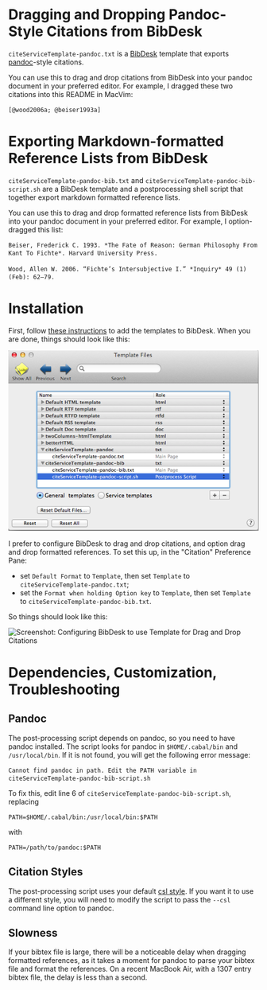 Dragging and Dropping Pandoc-Style Citations from BibDesk
=========================================================

`citeServiceTemplate-pandoc.txt` is a [BibDesk][] template that exports
[pandoc][]-style citations.

You can use this to drag and drop citations from BibDesk into your
pandoc document in your preferred editor. For example, I dragged these
two citations into this README in MacVim:

    [@wood2006a; @beiser1993a]

Exporting Markdown-formatted Reference Lists from BibDesk
=========================================================

`citeServiceTemplate-pandoc-bib.txt` and
`citeServiceTemplate-pandoc-bib-script.sh` are a BibDesk template and a
postprocessing shell script that together export markdown formatted
reference lists.

You can use this to drag and drop formatted reference lists from BibDesk
into your pandoc document in your preferred editor. For example, I
option-dragged this list:

    Beiser, Frederick C. 1993. *The Fate of Reason: German Philosophy From Kant To Fichte*. Harvard University Press. 

    Wood, Allen W. 2006. “Fichte’s Intersubjective I.” *Inquiry* 49 (1) (Feb): 62–79. 

Installation
============

First, follow [these instructions][] to add the templates to BibDesk.
When you are done, things should look like this:

![Screenshot: Adding the Template to BibDesk][]

I prefer to configure BibDesk to drag and drop citations, and option drag and drop formatted references. To set this up, in the "Citation" Preference Pane:

-   set `Default Format` to `Template`, then set `Template` to
    `citeServiceTemplate-pandoc.txt`;
-   set the `Format when holding Option key` to `Template`, then set
    `Template` to `citeServiceTemplate-pandoc-bib.txt`.

So things should look like this:

![Screenshot: Configuring BibDesk to use Template for Drag and Drop
Citations][]

Dependencies, Customization, Troubleshooting
============================================

Pandoc
------

The post-processing script depends on pandoc, so you need to have pandoc
installed. The script looks for pandoc in `$HOME/.cabal/bin` and
`/usr/local/bin`. If it is not found, you will get the following error
message:

    Cannot find pandoc in path. Edit the PATH variable in citeServiceTemplate-pandoc-bib-script.sh

To fix this, edit line 6 of `citeServiceTemplate-pandoc-bib-script.sh`,
replacing

    PATH=$HOME/.cabal/bin:/usr/local/bin:$PATH

with

    PATH=/path/to/pandoc:$PATH

Citation Styles
---------------

The post-processing script uses your default [csl style][]. If you want
it to use a different style, you will need to modify the script to pass
the `--csl` command line option to pandoc.

Slowness
--------

If your bibtex file is large, there will be a noticeable delay when
dragging formatted references, as it takes a moment for pandoc to parse
your bibtex file and format the references. On a recent MacBook Air,
with a 1307 entry bibtex file, the delay is less than a second.

  [BibDesk]: http://bibdesk.sourceforge.net/
  [pandoc]: http://johnmacfarlane.net/pandoc/
  [these instructions]: http://sourceforge.net/apps/mediawiki/bibdesk/index.php?title=Templates#Adding_a_Template_to_BibDesk
  [Screenshot: Adding the Template to BibDesk]: adding-bibdesk-template.png
  [Screenshot: Configuring BibDesk to use Template for Drag and Drop Citations]: citation-screenshot.png
  [csl style]: https://github.com/citation-style-language/styles
